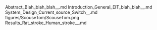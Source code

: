 Abstract_Blah_blah_blah__.md
Introduction_General_EIT_blah_blah__.md
System_Design_Current_source_Switch__.md
figures/ScouseTom/ScouseTom.png
Results_Rat_stroke_Human_stroke__.md